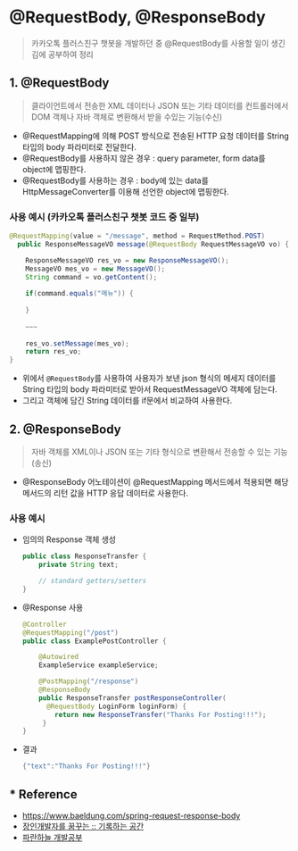# @RequestBody, @ResponseBody
>카카오톡 플러스친구 챗봇을 개발하던 중 @RequestBody를 사용할 일이 생긴 김에 공부하여 정리

## 1. @RequestBody
>클라이언트에서 전송한 XML 데이터나 JSON 또는 기타 데이터를 컨트롤러에서 DOM 객체나 자바 객체로 변환해서 받을 수있는 기능(수신)
- @RequestMapping에 의해 POST 방식으로 전송된 HTTP 요청 데이터를 String 타입의 body 파라미터로 전달한다.
- @RequestBody를 사용하지 않은 경우 : query parameter, form data를 object에 맵핑한다.
- @RequestBody를 사용하는 경우 : body에 있는 data를 HttpMessageConverter를 이용해 선언한 object에 맵핑한다.

### 사용 예시 (카카오톡 플러스친구 챗봇 코드 중 일부)
  ~~~java
  @RequestMapping(value = "/message", method = RequestMethod.POST)
    public ResponseMessageVO message(@RequestBody RequestMessageVO vo) {

      ResponseMessageVO res_vo = new ResponseMessageVO();
      MessageVO mes_vo = new MessageVO();
      String command = vo.getContent();
      
      if(command.equals("메뉴")) {
        
      }
     
      ~~~
      
      res_vo.setMessage(mes_vo);
      return res_vo;
  }
  ~~~
  - 위에서 `@RequestBody`를 사용하여 사용자가 보낸 json 형식의 메세지 데이터를 String 타입의 body 파라미터로 받아서 RequestMessageVO 객체에 담는다.
  - 그리고 객체에 담긴 String 데이터를 if문에서 비교하여 사용한다.

## 2. @ResponseBody
>자바 객체를 XML이나 JSON 또는 기타 형식으로 변환해서 전송할 수 있는 기능(송신)
- @ResponseBody 어노테이션이 @RequestMapping 메서드에서 적용되면 해당 메서드의 리턴 값을 HTTP 응답 데이터로 사용한다.

### 사용 예시
- 임의의 Response 객체 생성
  ~~~java
  public class ResponseTransfer {
      private String text; 

      // standard getters/setters
  }
  ~~~
- @Response 사용
  ~~~java
  @Controller
  @RequestMapping("/post")
  public class ExamplePostController {

      @Autowired
      ExampleService exampleService;

      @PostMapping("/response")
      @ResponseBody
      public ResponseTransfer postResponseController(
        @RequestBody LoginForm loginForm) {
          return new ResponseTransfer("Thanks For Posting!!!");
       }
  }
  ~~~
- 결과
  ~~~java
  {"text":"Thanks For Posting!!!"}
  ~~~

## * Reference
- https://www.baeldung.com/spring-request-response-body
- [장인개발자를 꿈꾸는 :: 기록하는 공간](http://devbox.tistory.com/entry/Spring-RequestBody-%EC%96%B4%EB%85%B8%ED%85%8C%EC%9D%B4%EC%85%98%EA%B3%BC-ReponseBody-%EC%96%B4%EB%85%B8%ED%85%8C%EC%9D%B4%EC%85%98%EC%9D%98-%EC%82%AC%EC%9A%A9)
- [파란하늘 개발공부](http://bluesky-devstudy.blogspot.com/2016/07/spring-mvc-requestbody.html)
